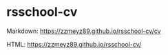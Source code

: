 # rsschool-cv

Markdown:
<https://zzmeyz89.github.io/rsschool-cv/cv>

HTML:
<https://zzmeyz89.github.io/rsschool-cv/>

